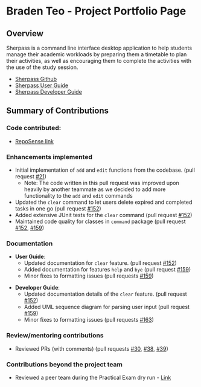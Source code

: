 # Braden Teo - Project Portfolio Page

## Overview

Sherpass is a command line interface desktop application to help students manage their academic workloads
by preparing them a timetable to plan their activities, as well as encouraging them to
complete the activities with the use of the study session.

- [Sherpass Github](https://github.com/AY2122S2-CS2113T-T09-1/tp)
- [Sherpass User Guide](https://ay2122s2-cs2113t-t09-1.github.io/tp/UserGuide.html)
- [Sherpass Developer Guide](https://ay2122s2-cs2113t-t09-1.github.io/tp/DeveloperGuide.html)


## Summary of Contributions

### Code contributed:
- [RepoSense link](https://nus-cs2113-ay2122s2.github.io/tp-dashboard/?search=Braden&sort=groupTitle&sortWithin=title&timeframe=commit&mergegroup=&groupSelect=groupByRepos&breakdown=true&checkedFileTypes=docs~functional-code~test-code~other&since=2022-02-18&tabOpen=true&tabType=authorship&tabAuthor=BradenTeo&tabRepo=AY2122S2-CS2113T-T09-1%2Ftp%5Bmaster%5D&authorshipIsMergeGroup=false&authorshipFileTypes=docs~functional-code&authorshipIsBinaryFileTypeChecked=false)

### Enhancements implemented
- Initial implementation of `add` and `edit` functions from the codebase. (pull request [#21](https://github.com/AY2122S2-CS2113T-T09-1/tp/pull/37))
    - Note: The code written in this pull request was improved upon heavily by another teammate as we decided to add more functionality to the `add` and `edit` commands
- Updated the `clear` command to let users delete expired and completed tasks in one go (pull request [#152](https://github.com/AY2122S2-CS2113T-T09-1/tp/pull/152))
- Added extensive JUnit tests for the `clear` command (pull request [#152](https://github.com/AY2122S2-CS2113T-T09-1/tp/pull/152))
- Maintained code quality for classes in `command` package (pull request [#152](https://github.com/AY2122S2-CS2113T-T09-1/tp/pull/152), [#159](https://github.com/AY2122S2-CS2113T-T09-1/tp/pull/159))

### Documentation
- **User Guide**:
    - Updated documentation for `clear` feature. (pull request [#152](https://github.com/AY2122S2-CS2113T-T09-1/tp/pull/152))
    - Added documentation for features `help` and `bye` (pull request [#159](https://github.com/AY2122S2-CS2113T-T09-1/tp/pull/159))
    - Minor fixes to formatting issues (pull requests [#159](https://github.com/AY2122S2-CS2113T-T09-1/tp/pull/159))

<div style="page-break-after: always;"></div>

- **Developer Guide**:
    - Updated documentation details of the `clear` feature. (pull request [#152](https://github.com/AY2122S2-CS2113T-T09-1/tp/pull/152))
    - Added UML sequence diagram for parsing user input (pull request [#159](https://github.com/AY2122S2-CS2113T-T09-1/tp/pull/159))
    - Minor fixes to formatting issues (pull requests [#163](https://github.com/AY2122S2-CS2113T-T09-1/Sherpass/pull/163))


### Review/mentoring contributions
- Reviewed PRs (with comments) (pull requests [#30](https://github.com/AY2122S2-CS2113T-T09-1/tp/pull/30), [#38](https://github.com/AY2122S2-CS2113T-T09-1/tp/pull/38), [#39](https://github.com/AY2122S2-CS2113T-T09-1/tp/pull/39))


### Contributions beyond the project team
- Reviewed a peer team during the Practical Exam dry run - [Link](https://github.com/BradenTeo/ped/issues)



